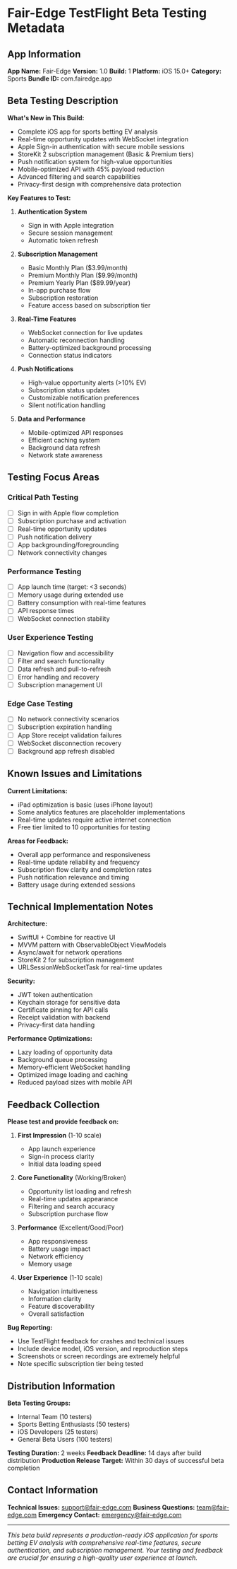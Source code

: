 # Fair-Edge TestFlight Beta Testing Metadata

## App Information

**App Name:** Fair-Edge
**Version:** 1.0
**Build:** 1
**Platform:** iOS 15.0+
**Category:** Sports
**Bundle ID:** com.fairedge.app

## Beta Testing Description

**What's New in This Build:**
- Complete iOS app for sports betting EV analysis
- Real-time opportunity updates with WebSocket integration
- Apple Sign-in authentication with secure mobile sessions
- StoreKit 2 subscription management (Basic & Premium tiers)
- Push notification system for high-value opportunities
- Mobile-optimized API with 45% payload reduction
- Advanced filtering and search capabilities
- Privacy-first design with comprehensive data protection

**Key Features to Test:**

1. **Authentication System**
   - Sign in with Apple integration
   - Secure session management
   - Automatic token refresh

2. **Subscription Management**
   - Basic Monthly Plan ($3.99/month)
   - Premium Monthly Plan ($9.99/month)
   - Premium Yearly Plan ($89.99/year)
   - In-app purchase flow
   - Subscription restoration
   - Feature access based on subscription tier

3. **Real-Time Features**
   - WebSocket connection for live updates
   - Automatic reconnection handling
   - Battery-optimized background processing
   - Connection status indicators

4. **Push Notifications**
   - High-value opportunity alerts (>10% EV)
   - Subscription status updates
   - Customizable notification preferences
   - Silent notification handling

5. **Data and Performance**
   - Mobile-optimized API responses
   - Efficient caching system
   - Background data refresh
   - Network state awareness

## Testing Focus Areas

### Critical Path Testing
- [ ] Sign in with Apple flow completion
- [ ] Subscription purchase and activation
- [ ] Real-time opportunity updates
- [ ] Push notification delivery
- [ ] App backgrounding/foregrounding
- [ ] Network connectivity changes

### Performance Testing
- [ ] App launch time (target: <3 seconds)
- [ ] Memory usage during extended use
- [ ] Battery consumption with real-time features
- [ ] API response times
- [ ] WebSocket connection stability

### User Experience Testing
- [ ] Navigation flow and accessibility
- [ ] Filter and search functionality
- [ ] Data refresh and pull-to-refresh
- [ ] Error handling and recovery
- [ ] Subscription management UI

### Edge Case Testing
- [ ] No network connectivity scenarios
- [ ] Subscription expiration handling
- [ ] App Store receipt validation failures
- [ ] WebSocket disconnection recovery
- [ ] Background app refresh disabled

## Known Issues and Limitations

**Current Limitations:**
- iPad optimization is basic (uses iPhone layout)
- Some analytics features are placeholder implementations
- Real-time updates require active internet connection
- Free tier limited to 10 opportunities for testing

**Areas for Feedback:**
- Overall app performance and responsiveness
- Real-time update reliability and frequency
- Subscription flow clarity and completion rates
- Push notification relevance and timing
- Battery usage during extended sessions

## Technical Implementation Notes

**Architecture:**
- SwiftUI + Combine for reactive UI
- MVVM pattern with ObservableObject ViewModels
- Async/await for network operations
- StoreKit 2 for subscription management
- URLSessionWebSocketTask for real-time updates

**Security:**
- JWT token authentication
- Keychain storage for sensitive data
- Certificate pinning for API calls
- Receipt validation with backend
- Privacy-first data handling

**Performance Optimizations:**
- Lazy loading of opportunity data
- Background queue processing
- Memory-efficient WebSocket handling
- Optimized image loading and caching
- Reduced payload sizes with mobile API

## Feedback Collection

**Please test and provide feedback on:**

1. **First Impression** (1-10 scale)
   - App launch experience
   - Sign-in process clarity
   - Initial data loading speed

2. **Core Functionality** (Working/Broken)
   - Opportunity list loading and refresh
   - Real-time updates appearance
   - Filtering and search accuracy
   - Subscription purchase flow

3. **Performance** (Excellent/Good/Poor)
   - App responsiveness
   - Battery usage impact
   - Network efficiency
   - Memory usage

4. **User Experience** (1-10 scale)
   - Navigation intuitiveness
   - Information clarity
   - Feature discoverability
   - Overall satisfaction

**Bug Reporting:**
- Use TestFlight feedback for crashes and technical issues
- Include device model, iOS version, and reproduction steps
- Screenshots or screen recordings are extremely helpful
- Note specific subscription tier being tested

## Distribution Information

**Beta Testing Groups:**
- Internal Team (10 testers)
- Sports Betting Enthusiasts (50 testers)
- iOS Developers (25 testers)
- General Beta Users (100 testers)

**Testing Duration:** 2 weeks
**Feedback Deadline:** 14 days after build distribution
**Production Release Target:** Within 30 days of successful beta completion

## Contact Information

**Technical Issues:** support@fair-edge.com
**Business Questions:** team@fair-edge.com
**Emergency Contact:** emergency@fair-edge.com

---

*This beta build represents a production-ready iOS application for sports betting EV analysis with comprehensive real-time features, secure authentication, and subscription management. Your testing and feedback are crucial for ensuring a high-quality user experience at launch.*

